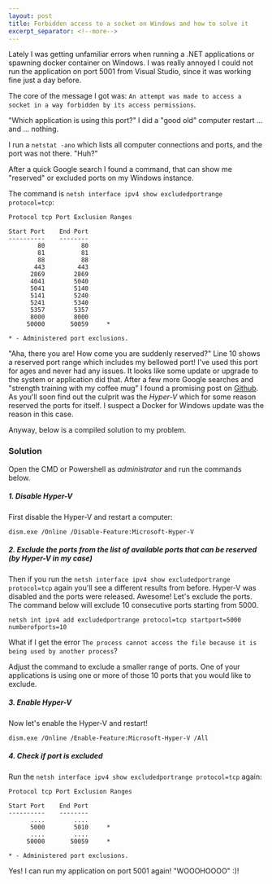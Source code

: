 ```yaml
---
layout: post
title: Forbidden access to a socket on Windows and how to solve it
excerpt_separator: <!--more-->
---
```


Lately I was getting unfamiliar errors when running a .NET applications or spawning docker container on Windows. I was really annoyed I could not run the application on port 5001 from Visual Studio, since it was working fine just a day before.
<!--more-->
The core of the message I got was: `An attempt was made to access a socket in a way forbidden by its access permissions`.

"Which application is using this port?" I did a "good old" computer restart ... and ... nothing.

I run a `netstat -ano` which lists all computer connections and ports, and the port was not there. "Huh?"

After a quick Google search I found a command, that can show me "reserved" or excluded ports on my Windows instance.

The command is `netsh interface ipv4 show excludedportrange protocol=tcp`:

```
Protocol tcp Port Exclusion Ranges

Start Port    End Port
----------    --------
        80          80
        81          81
        88          88
       443         443
      2869        2869
      4041        5040     
      5041        5140
      5141        5240
      5241        5340
      5357        5357
      8000        8000
     50000       50059     *

* - Administered port exclusions.
```

"Aha, there you are! How come you are suddenly reserved?" Line 10 shows a reserved port range which includes my bellowed port! I've used this port for ages and never had any issues. It looks like some update or upgrade to the system or application did that. After a few more Google searches and "strength training with my coffee mug" I found a promising post on [Github](https://github.com/docker/for-win/issues/3171). As you'll soon find out the culprit was the *Hyper-V* which for some reason reserved the ports for itself. I suspect a Docker for Windows update was the reason in this case.

Anyway, below is a compiled solution to my problem.

### Solution

Open the CMD or Powershell as *administrator* and run the commands below.

##### 1. Disable Hyper-V

First disable the Hyper-V and restart a computer:

`dism.exe /Online /Disable-Feature:Microsoft-Hyper-V`

##### 2. Exclude the ports from the list of available ports that can be reserved (by Hyper-V in my case)

Then if you run the `netsh interface ipv4 show excludedportrange protocol=tcp` again you'll see a different results from before. Hyper-V was disabled and the ports were released. Awesome! Let's exclude the ports. The command below will exclude 10 consecutive ports starting from 5000.

`netsh int ipv4 add excludedportrange protocol=tcp startport=5000 numberofports=10`

What if I get the error `The process cannot access the file because it is being used by another process`?

Adjust the command to exclude a smaller range of ports. One of your applications is using one or more of those 10 ports that you would like to exclude.

##### 3. Enable Hyper-V

Now let's enable the Hyper-V and restart!

`dism.exe /Online /Enable-Feature:Microsoft-Hyper-V /All`

##### 4. Check if port is excluded

Run the `netsh interface ipv4 show excludedportrange protocol=tcp` again:

```
Protocol tcp Port Exclusion Ranges

Start Port    End Port
----------    --------
	  ....   	  ....    
      5000        5010	   *
	  ....   	  ....  
     50000       50059     *

* - Administered port exclusions.
```

Yes! I can run my application on port 5001 again! "WOOOHOOOO" :)!